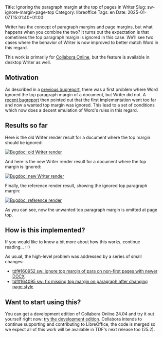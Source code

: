 Title: Ignoring the paragraph margin at the top of pages in Writer
Slug: sw-ignore-margin-page-top
Category: libreoffice
Tags: en
Date: 2025-01-07T15:01:40+01:00

Writer has the concept of paragraph margins and page margins, but what happens when you combine the
two? It turns out the expectation is that sometimes the top paragraph margin is ignored in this
case. We'll see two cases where the behavior of Writer is now improved to better match Word in this
regard.

This work is primarily for [Collabora Online](https://www.collaboraonline.com/), but the feature is
available in desktop Writer as well.

## Motivation

As described in a [previous bugreport](https://bugs.documentfoundation.org/show_bug.cgi?id=160952),
there was a first problem where Word ignored the top paragraph margin of a document, but Writer did
not. A [recent bugreport](https://bugs.documentfoundation.org/show_bug.cgi?id=164095) then pointed
out that the first implementation went too far and now a wanted top margin was ignored. This lead to
a set of conditions which now does a decent emulation of Word's rules in this regard.

## Results so far

Here is the old Writer render result for a document where the top margin should be ignored:

[![Bugdoc: old Writer render](https://share.vmiklos.hu/blog/sw-ignore-margin-page-top/old.png)](https://share.vmiklos.hu/blog/sw-ignore-margin-page-top/old.png)

And here is the new Writer render result for a document where the top margin is ignored:

[![Bugdoc: new Writer render](https://share.vmiklos.hu/blog/sw-ignore-margin-page-top/new.png)](https://share.vmiklos.hu/blog/sw-ignore-margin-page-top/new.png)

Finally, the reference render result, showing the ignored top paragraph margin:

[![Bugdoc: reference render](https://share.vmiklos.hu/blog/sw-ignore-margin-page-top/ref.png)](https://share.vmiklos.hu/blog/sw-ignore-margin-page-top/ref.png)

As you can see, now the unwanted top paragraph margin is omitted at page top.

## How is this implemented?

If you would like to know a bit more about how this works, continue reading... :-)

As usual, the high-level problem was addressed by a series of small changes:

- [tdf#160952 sw: ignore top margin of para on non-first pages with newer DOCX](https://git.libreoffice.org/core/commit/abd90828cf101581a07b9d1c371a8c3156521e9f)
- [tdf#164095 sw: fix missing top margin on paragraph after changing page style](https://git.libreoffice.org/core/commit/ae7900dd42a65aaf60df6b21b9ad511496b209d9)

## Want to start using this?

You can get a development edition of Collabora Online 24.04 and try it out yourself right now: [try
the development edition](https://www.collaboraonline.com/code/).  Collabora intends to continue
supporting and contributing to LibreOffice, the code is merged so we expect all of this work will be
available in TDF's next release too (25.2).

